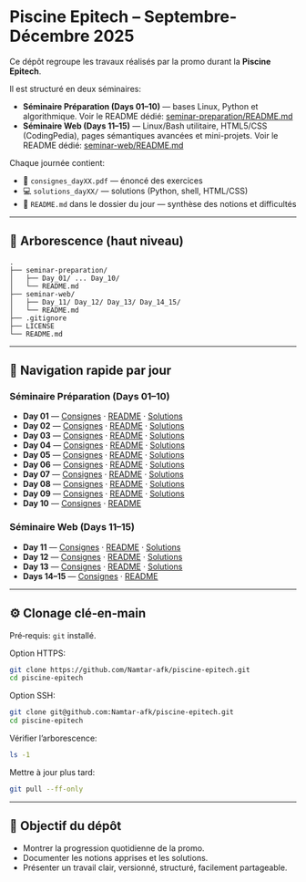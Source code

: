 ﻿# Piscine Epitech – Septembre-Décembre 2025

Ce dépôt regroupe les travaux réalisés par la promo durant la **Piscine Epitech**.

Il est structuré en deux séminaires:
- **Séminaire Préparation (Days 01–10)** — bases Linux, Python et algorithmique. Voir le README dédié: [seminar-preparation/README.md](seminar-preparation/README.md)
- **Séminaire Web (Days 11–15)** — Linux/Bash utilitaire, HTML5/CSS (CodingPedia), pages sémantiques avancées et mini-projets. Voir le README dédié: [seminar-web/README.md](seminar-web/README.md)

Chaque journée contient:
- 📄 `consignes_dayXX.pdf` — énoncé des exercices
- 💻 `solutions_dayXX/` — solutions (Python, shell, HTML/CSS)
- 📝 `README.md` dans le dossier du jour — synthèse des notions et difficultés

---

## 📂 Arborescence (haut niveau)
```
.
├── seminar-preparation/
│   ├── Day_01/ ... Day_10/
│   └── README.md
├── seminar-web/
│   ├── Day_11/ Day_12/ Day_13/ Day_14_15/
│   └── README.md
├── .gitignore
├── LICENSE
└── README.md
```

---

## 🚀 Navigation rapide par jour

### Séminaire Préparation (Days 01–10)
- **Day 01** — [Consignes](seminar-preparation/Day_01/consignes_day01.pdf) · [README](seminar-preparation/Day_01/README.md) · [Solutions](seminar-preparation/Day_01/solutions_day01/)
- **Day 02** — [Consignes](seminar-preparation/Day_02/consignes_day02.pdf) · [README](seminar-preparation/Day_02/README.md) · [Solutions](seminar-preparation/Day_02/solutions_day02/)
- **Day 03** — [Consignes](seminar-preparation/Day_03/consignes_day03.pdf) · [README](seminar-preparation/Day_03/README.md) · [Solutions](seminar-preparation/Day_03/solutions_day03/)
- **Day 04** — [Consignes](seminar-preparation/Day_04/consignes_day04.pdf) · [README](seminar-preparation/Day_04/README.md) · [Solutions](seminar-preparation/Day_04/solutions_day04/)
- **Day 05** — [Consignes](seminar-preparation/Day_05/consignes_day05.pdf) · [README](seminar-preparation/Day_05/README.md) · [Solutions](seminar-preparation/Day_05/solutions_day05/)
- **Day 06** — [Consignes](seminar-preparation/Day_06/consignes_day06.pdf) · [README](seminar-preparation/Day_06/README.md) · [Solutions](seminar-preparation/Day_06/solutions_day06/)
- **Day 07** — [Consignes](seminar-preparation/Day_07/consignes_day07.pdf) · [README](seminar-preparation/Day_07/README.md) · [Solutions](seminar-preparation/Day_07/solutions_day07/)
- **Day 08** — [Consignes](seminar-preparation/Day_08/consignes_day08.pdf) · [README](seminar-preparation/Day_08/README.md) · [Solutions](seminar-preparation/Day_08/solutions_day08/)
- **Day 09** — [Consignes](seminar-preparation/Day_09/consignes_day09.pdf) · [README](seminar-preparation/Day_09/README.md) · [Solutions](seminar-preparation/Day_09/)
- **Day 10** — [Consignes](seminar-preparation/Day_10/consignes_day10.pdf) · [README](seminar-preparation/Day_10/README.md)

### Séminaire Web (Days 11–15)
- **Day 11** — [Consignes](seminar-web/Day_11/consignes_day11.pdf) · [README](seminar-web/Day_11/README.md) · [Solutions](seminar-web/Day_11/solutions_day11/)
- **Day 12** — [Consignes](seminar-web/Day_12/consignes_day12.pdf) · [README](seminar-web/Day_12/README.md) · [Solutions](seminar-web/Day_12/solutions_day12/)
- **Day 13** — [Consignes](seminar-web/Day_13/Consignes_day13.pdf) · [README](seminar-web/Day_13/README.md) · [Solutions](seminar-web/Day_13/solutions_day13/)
- **Days 14–15** — [Consignes](seminar-web/Day_14_15/Consignes_day14-15.pdf) · [README](seminar-web/Day_14_15/README.md)

---

## ⚙️ Clonage clé‑en‑main

Pré‑requis: `git` installé.

Option HTTPS:
```bash
git clone https://github.com/Namtar-afk/piscine-epitech.git
cd piscine-epitech
```

Option SSH:
```bash
git clone git@github.com:Namtar-afk/piscine-epitech.git
cd piscine-epitech
```

Vérifier l’arborescence:
```bash
ls -1
```

Mettre à jour plus tard:
```bash
git pull --ff-only
```

---

## 🎯 Objectif du dépôt

- Montrer la progression quotidienne de la promo.
- Documenter les notions apprises et les solutions.
- Présenter un travail clair, versionné, structuré, facilement partageable.